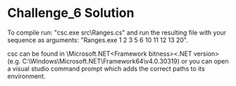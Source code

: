# Challenge_6 Solution

To compile run: "csc.exe src\Ranges.cs" 
and run the resulting file with your sequence as arguments: "Ranges.exe 1 2 3 5 6 10 11 12 13 20".

csc can be found in <windows installation folder>\Microsoft.NET\<Framework bitness>\<.NET version> 
(e.g. C:\Windows\Microsoft.NET\Framework64\v4.0.30319)
or you can open a visual studio command prompt which adds the correct paths to its environment.
